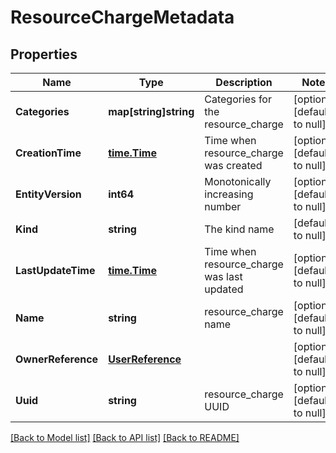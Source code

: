# ResourceChargeMetadata

## Properties
Name | Type | Description | Notes
------------ | ------------- | ------------- | -------------
**Categories** | **map[string]string** | Categories for the resource_charge | [optional] [default to null]
**CreationTime** | [**time.Time**](time.Time.md) | Time when resource_charge was created | [optional] [default to null]
**EntityVersion** | **int64** | Monotonically increasing number | [optional] [default to null]
**Kind** | **string** | The kind name | [default to null]
**LastUpdateTime** | [**time.Time**](time.Time.md) | Time when resource_charge was last updated | [optional] [default to null]
**Name** | **string** | resource_charge name | [optional] [default to null]
**OwnerReference** | [**UserReference**](user_reference.md) |  | [optional] [default to null]
**Uuid** | **string** | resource_charge UUID | [optional] [default to null]

[[Back to Model list]](../README.md#documentation-for-models) [[Back to API list]](../README.md#documentation-for-api-endpoints) [[Back to README]](../README.md)



